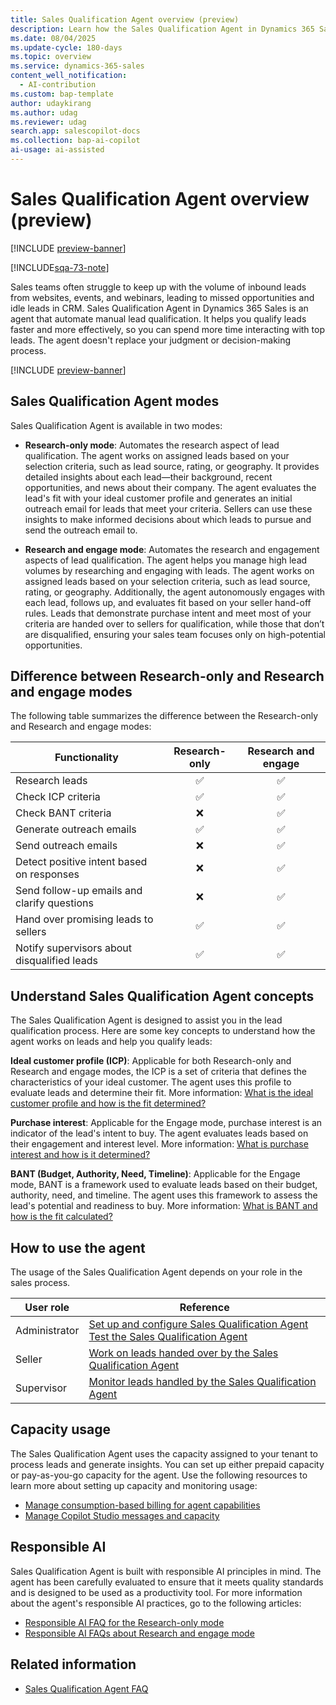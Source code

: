 ```yaml
---
title: Sales Qualification Agent overview (preview)
description: Learn how the Sales Qualification Agent in Dynamics 365 Sales can be your personal assistant in qualifying leads and improving sales outcomes.
ms.date: 08/04/2025
ms.update-cycle: 180-days
ms.topic: overview
ms.service: dynamics-365-sales
content_well_notification:
  - AI-contribution
ms.custom: bap-template
author: udaykirang
ms.author: udag
ms.reviewer: udag
search.app: salescopilot-docs
ms.collection: bap-ai-copilot
ai-usage: ai-assisted
---
```


# Sales Qualification Agent overview (preview)

[!INCLUDE [preview-banner](~/../shared-content/shared/preview-includes/preview-banner.md)]

[!INCLUDE[sqa-73-note](../includes/sqa-73-note.md)]

Sales teams often struggle to keep up with the volume of inbound leads from websites, events, and webinars, leading to missed opportunities and idle leads in CRM. Sales Qualification Agent in Dynamics 365 Sales is an agent that automate manual lead qualification. It helps you qualify leads faster and more effectively, so you can spend more time interacting with top leads. The agent doesn't replace your judgment or decision-making process.

[!INCLUDE [preview-banner](~/../shared-content/shared/preview-includes/preview-note-d365.md)]


## Sales Qualification Agent modes

Sales Qualification Agent is available in two modes:

- **Research-only mode**: Automates the research aspect of lead qualification. The agent works on assigned leads based on your selection criteria, such as lead source, rating, or geography. It provides detailed insights about each lead&mdash;their background, recent opportunities, and news about their company. The agent evaluates the lead's fit with your ideal customer profile and generates an initial outreach email for leads that meet your criteria. Sellers can use these insights to make informed decisions about which leads to pursue and send the outreach email to.

- **Research and engage mode**: Automates the research and engagement aspects of lead qualification. The agent helps you manage high lead volumes by researching and engaging with leads. The agent works on assigned leads based on your selection criteria, such as lead source, rating, or geography. Additionally, the agent autonomously engages with each lead, follows up, and evaluates fit based on your seller hand-off rules. Leads that demonstrate purchase intent and meet most of your criteria are handed over to sellers for qualification, while those that don’t are disqualified, ensuring your sales team focuses only on high-potential opportunities.

## Difference between Research-only and Research and engage modes

The following table summarizes the difference between the Research-only and Research and engage modes:

| Functionality                              | Research-only | Research and engage |
|--------------------------------------------|:--------:|:------:|
| Research leads                             |    ✅     |   ✅    |
| Check ICP criteria                         |    ✅     |   ✅    |
| Check BANT criteria                        |    ❌     |   ✅    |
| Generate outreach emails                   |    ✅     |   ✅    |
| Send outreach emails                       |    ❌     |   ✅    |
| Detect positive intent based on responses  |    ❌     |   ✅    |
| Send follow-up emails and clarify questions|    ❌     |   ✅    |
| Hand over promising leads to sellers       |    ✅     |   ✅    |
| Notify supervisors about disqualified leads |   ✅     |   ✅    |


## Understand Sales Qualification Agent concepts

The Sales Qualification Agent is designed to assist you in the lead qualification process. Here are some key concepts to understand how the agent works on leads and help you qualify leads:

**Ideal customer profile (ICP)**: Applicable for both Research-only and Research and engage modes, the ICP is a set of criteria that defines the characteristics of your ideal customer. The agent uses this profile to evaluate leads and determine their fit. More information: [What is the ideal customer profile and how is the fit determined?](sales-qualification-agent-concepts.md#what-is-the-ideal-customer-profile-and-how-is-the-fit-determined)

**Purchase interest**: Applicable for the Engage mode, purchase interest is an indicator of the lead's intent to buy. The agent evaluates leads based on their engagement and interest level. More information: [What is purchase interest and how is it determined?](sales-qualification-agent-concepts.md#what-is-purchase-interest-and-how-is-it-determined)

**BANT (Budget, Authority, Need, Timeline)**: Applicable for the Engage mode, BANT is a framework used to evaluate leads based on their budget, authority, need, and timeline. The agent uses this framework to assess the lead's potential and readiness to buy. More information: [What is BANT and how is the fit calculated?](sales-qualification-agent-concepts.md#what-is-bant-and-how-is-the-fit-calculated)

## How to use the agent

The usage of the Sales Qualification Agent depends on your role in the sales process.

| User role | Reference |
|-----------|-----------|
| Administrator | [Set up and configure Sales Qualification Agent](configure-sales-qualification-agent.md)<br>[Test the Sales Qualification Agent](test-sales-qualification-agent.md) |
| Seller | [Work on leads handed over by the Sales Qualification Agent](use-sales-qualification-agent.md) |
| Supervisor | [Monitor leads handled by the Sales Qualification Agent](monitor-leads-by-sales-qualification-agent.md)|

## Capacity usage

The Sales Qualification Agent uses the capacity assigned to your tenant to process leads and generate insights. You can set up either prepaid capacity or pay-as-you-go capacity for the agent. Use the following resources to learn more about setting up capacity and monitoring usage:  

- [Manage consumption-based billing for agent capabilities](copilot-consumption-based-billing.md)
- [Manage Copilot Studio messages and capacity](/power-platform/admin/manage-copilot-studio-messages-capacity?tabs=new)

## Responsible AI

Sales Qualification Agent is built with responsible AI principles in mind. The agent has been carefully evaluated to ensure that it meets quality standards and is designed to be used as a productivity tool. For more information about the agent's responsible AI practices, go to the following articles:  

- [Responsible AI FAQ for the Research-only mode](faqs-sales-qualification-agent.md)
- [Responsible AI FAQs about Research and engage mode](faqs-sales-qualification-agent-engage.md)

## Related information

- [Sales Qualification Agent FAQ](sales-qualification-agent-faq.md)
